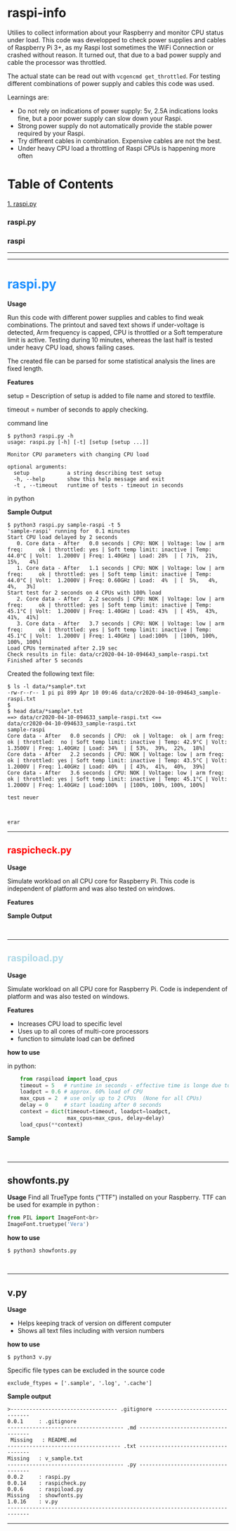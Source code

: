 # raspi-info
Utilies to collect information about your Raspberry and 
monitor CPU status under load.
This code was developped to check power supplies and cables of Raspberry Pi 3+,
as my Raspi lost sometimes the WiFi Connection or crashed without reason.
It turned out, that due to a bad power supply and cable the processor was 
throttled. 

The actual state can be read out with `vcgencmd get_throttled`. For testing
 different combinations of power supply and cables this code was used.

Learnings are:
- Do not rely on indications of power supply: 5v, 2.5A indications looks fine,
 but a poor power supply can slow down your Raspi.
- Strong power supply do not automatically provide the stable power 
required by your Raspi.
- Try different cables in combination. Expensive cables are not the best.
- Under heavy CPU load a throttling of Raspi CPUs is happening more often


# **Table of Contents**
<a href='#raspi'>1. raspi.py</a>

### raspi.py
### raspi


---
---
<h1 id='raspi' style='color:DodgerBlue'><b>raspi.py</b></h1>

**Usage**

Run this code with different power supplies and cables to find weak
combinations. The printout and saved text shows if under-voltage is detected, 
Arm frequency is capped, CPU is throttled or a Soft temperature limit is active.
Testing during 10 minutes, whereas the last half is tested under heavy CPU load,
shows failing cases.

The created file can be parsed for some statistical analysis the lines are fixed length.

**Features**

setup = Description of setup is added to file name and stored to textfile.

timeout = number of seconds to apply checking.

command line
```console
$ python3 raspi.py -h
usage: raspi.py [-h] [-t] [setup [setup ...]]

Monitor CPU parameters with changing CPU load

optional arguments:
  setup            a string describing test setup
  -h, --help       show this help message and exit
  -t , --timeout   runtime of tests - timeout in seconds
```
in python



**Sample Output**

```console
$ python3 raspi.py sample-raspi -t 5
'sample-raspi' running for  0.1 minutes
Start CPU load delayed by 2 seconds
   0. Core data - After   0.0 seconds | CPU: NOK | Voltage: low | arm freq:     ok | throttled: yes | Soft temp limit: inactive | Temp: 44.0°C | Volt:  1.2000V | Freq: 1.40GHz | Load: 28%  | [ 71%,  21%,  15%,   4%]
   1. Core data - After   1.1 seconds | CPU: NOK | Voltage: low | arm freq:     ok | throttled: yes | Soft temp limit: inactive | Temp: 44.0°C | Volt:  1.2000V | Freq: 0.60GHz | Load:  4%  | [  5%,   4%,   4%,   3%]
Start test for 2 seconds on 4 CPUs with 100% load
   2. Core data - After   2.2 seconds | CPU: NOK | Voltage: low | arm freq:     ok | throttled: yes | Soft temp limit: inactive | Temp: 45.1°C | Volt:  1.2000V | Freq: 1.40GHz | Load: 43%  | [ 45%,  43%,  41%,  41%]
   3. Core data - After   3.7 seconds | CPU: NOK | Voltage: low | arm freq:     ok | throttled: yes | Soft temp limit: inactive | Temp: 45.1°C | Volt:  1.2000V | Freq: 1.40GHz | Load:100%  | [100%, 100%, 100%, 100%]
Load CPUs terminated after 2.19 sec
Check results in file: data/cr2020-04-10-094643_sample-raspi.txt
Finished after 5 seconds
```
Created the following text file:
```console
$ ls -l data/*sample*.txt
-rw-r--r-- 1 pi pi 899 Apr 10 09:46 data/cr2020-04-10-094643_sample-raspi.txt
$
$ head data/*sample*.txt
==> data/cr2020-04-10-094633_sample-raspi.txt <==
data/cr2020-04-10-094633_sample-raspi.txt
sample-raspi
Core data - After   0.0 seconds | CPU:  ok | Voltage:  ok | arm freq:     ok | throttled:  no | Soft temp limit: inactive | Temp: 42.9°C | Volt:  1.3500V | Freq: 1.40GHz | Load: 34%  | [ 53%,  39%,  22%,  18%]
Core data - After   2.2 seconds | CPU: NOK | Voltage: low | arm freq:     ok | throttled: yes | Soft temp limit: inactive | Temp: 43.5°C | Volt:  1.2000V | Freq: 1.40GHz | Load: 40%  | [ 43%,  41%,  40%,  39%]
Core data - After   3.6 seconds | CPU: NOK | Voltage: low | arm freq:     ok | throttled: yes | Soft temp limit: inactive | Temp: 45.1°C | Volt:  1.2000V | Freq: 1.40GHz | Load:100%  | [100%, 100%, 100%, 100%]
```
<code>test
neuer


erar
</code>

---

## **<font color='red' >raspicheck.py</font>**

**Usage**

Simulate workload on all CPU core for Raspberry Pi. 
This code is independent of platform and was also tested on windows.

**Features**





**Sample Output**

<br>


---

## **<font color='lightblue'>raspiload.py</font>**


**Usage**

Simulate workload on all CPU core for Raspberry Pi. 
Code is independent of platform and was also tested on windows.

**Features**
- Increases CPU load to specific level
- Uses up to all cores of multi-core processors
- function to simulate load can be defined

**how to use**

in python:

```python
    from raspiload import load_cpus
    timeout = 5   # runtime in seconds - effective time is longe due to overhead
    loadpct = 0.6 # approx. 60% load of CPU
    max_cpus = 2  # use only up to 2 CPUs  (None for all CPUs)
    delay = 0     # start loading after 0 seconds
    context = dict(timeout=timeout, loadpct=loadpct,
                   max_cpus=max_cpus, delay=delay)
    load_cpus(**context)
```

**Sample**


<br>


---
## **showfonts.py**

**Usage**
Find all TrueType fonts ("TTF") installed on your Raspberry.
TTF can be used for example in python :
```python
from PIL import ImageFont<br>
ImageFont.truetype('Vera')
```


**how to use**
```console
$ python3 showfonts.py
```

<br>

---
## **v.py**

**Usage**
- Helps keeping track of version on different computer
- Shows all text files including with version numbers

**how to use**
```console
$ python3 v.py
```


Specific file types can be excluded in the source code
```
exclude_ftypes = ['.sample', '.log', '.cache']
```
**Sample output**
```
>---------------------------------- .gitignore ------------------------------
0.0.1     : .gitignore
------------------------------------- .md -----------------------------------
 Missing   : README.md
------------------------------------ .txt -----------------------------------
Missing   : v_sample.txt
------------------------------------- .py -----------------------------------
0.0.2     : raspi.py
0.0.14    : raspicheck.py
0.0.6     : raspiload.py
Missing   : showfonts.py
1.0.16    : v.py
-----------------------------------------------------------------------------
```
---